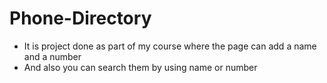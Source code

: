 # Phone-Directory

  - It is project done as part of my course where the page can add a name and a number
  - And also you can search them by using name or number
